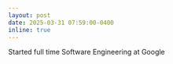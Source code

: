 ```yaml
---
layout: post
date: 2025-03-31 07:59:00-0400
inline: true
---
```


Started full time Software Engineering at Google
